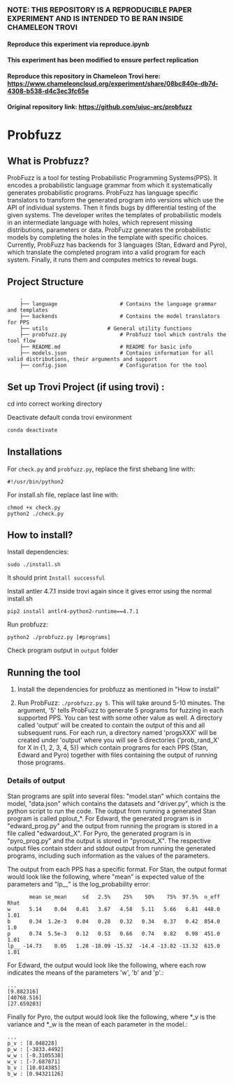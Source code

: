 ### NOTE: THIS REPOSITORY IS A REPRODUCIBLE PAPER EXPERIMENT AND IS INTENDED TO BE RAN INSIDE CHAMELEON TROVI
#### Reproduce this experiment via reproduce.ipynb
#### This experiment has been modified to ensure perfect replication
#### Reproduce this repository in Chameleon Trovi here: https://www.chameleoncloud.org/experiment/share/08bc840e-db7d-4308-b538-d4c3ec3fc65e
#### Original repository link: https://github.com/uiuc-arc/probfuzz

Probfuzz
================================================================================

## What is Probfuzz?  

ProbFuzz is a tool for testing Probabilistic Programming Systems(PPS). It encodes a probabilistic language grammar from which it systematically generates probabilistic programs. ProbFuzz has language specific translators to transform the generated program into versions which use the API of individual systems. Then it finds bugs by differential testing of the given systems. The developer writes the templates of probabilistic models in an intermediate language with holes, which represent missing distributions, parameters or data. ProbFuzz generates the probabilistic models by completing the holes in the template with specific choices. Currently, ProbFuzz has backends for 3 languages (Stan, Edward and Pyro), which translate the completed program into a valid program for each system. Finally, it runs them and computes metrics to reveal bugs.

## Project Structure

		.  
		├── language					# Contains the language grammar and templates  
		├── backends					# Contains the model translators for PPS  
		├── utils					# General utility functions  						
		├── probfuzz.py					# Probfuzz tool which controls the tool flow  
		├── README.md					# README for basic info  
		├── models.json					# Contains information for all valid distributions, their arguments and support  
		├── config.json					# Configuration for the tool 


## Set up Trovi Project (if using trovi) :

cd into correct working directory

Deactivate default conda trovi environment
```bash
conda deactivate
```

## Installations

For `check.py` and `probfuzz.py`, replace the first shebang line with:
```
#!/usr/bin/python2
```

For install.sh file, replace last line with:
```
chmod +x check.py
python2 ./check.py
```

## How to install?  

Install dependencies:  
```
sudo ./install.sh
```
It should print ```Install successful```

Install antler 4.7.1 inside trovi again since it gives error using the normal install.sh
```
pip2 install antlr4-python2-runtime==4.7.1
```

Run probfuzz:  
```
python2 ./probfuzz.py [#programs]
```
Check program output in ```output``` folder

##  Running the tool

1. Install the dependencies for probfuzz as mentioned in "How to
install"

2.  Run ProbFuzz: `./probfuzz.py 5`. This will take around 5-10
minutes. The argument, '5' tells ProbFuzz to generate 5 programs for
fuzzing in each supported PPS. You can test with some other value as
well. A directory called 'output' will be created to contain the
output of this and all subsequent runs. For each run, a directory
named 'progsXXX' will be created under 'output' where you will see 5
directories ('prob_rand_X' for X in {1, 2, 3, 4, 5}) which contain
programs for each PPS (Stan, Edward and Pyro) together with files
containing the output of running those programs.

### Details of output

Stan programs are split into several files: "model.stan" which
contains the model, "data.json" which contains the datasets and
"driver.py", which is the python script to run the code. The output
from running a generated Stan program is called pplout_*. For Edward,
the generated program is in "edward_prog.py" and the output from
running the program is stored in a file called "edwardout_X". For
Pyro, the generated program is in "pyro_prog.py" and the output is
stored in "pyroout_X". The respective output files contain stderr and
stdout output from running the generated programs, including such
information as the values of the parameters.

The output from each PPS has a specific format. For Stan, the
output format would look like the following, where "mean" is
expected value of the parameters and "lp__" is the
log_probability error:


```
       mean se_mean     sd   2.5%    25%    50%    75%  97.5%  n_eff   Rhat
w      5.14    0.04   0.81   3.67   4.58   5.11   5.66   6.81  448.0   1.01
b      0.34  1.2e-3   0.04   0.28   0.32   0.34   0.37   0.42  854.0    1.0
p      0.74  5.5e-3   0.12   0.53   0.66   0.74   0.82   0.98  451.0   1.01
lp__ -14.73    0.05   1.28 -18.09 -15.32  -14.4 -13.82 -13.32  615.0   1.01
```

For Edward, the output would look like the following, where each
row indicates the means of the parameters 'w', 'b' and 'p'.:

```
...
[9.882316]  
[40768.516]  
[27.659203]
```

Finally for Pyro, the output would look like the following, where *_v
is the variance and *_w is the mean of each parameter in the model.:

```
...
p_v : [8.048228]  
p_w : [-3833.4492]  
w_w : [-0.3105538]  
w_v : [-7.687871]  
b_v : [10.014385]  
b_w : [0.94321126]  
```
